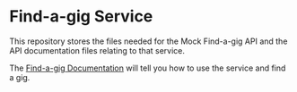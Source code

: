 # Find-a-gig Service

This repository stores the files needed for the Mock Find-a-gig API and the API documentation files relating to that service.

The [Find-a-gig Documentation](https://hood-casu.github.io/find-a-gig) will tell you how to use the service and find a gig.
